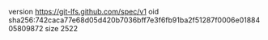 version https://git-lfs.github.com/spec/v1
oid sha256:742caca77e68d05d420b7036bff7e3f6fb91ba2f51287f0006e0188405809872
size 2522
